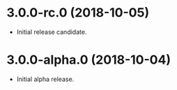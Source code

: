 # 3.0.0-rc.0 (2018-10-05)
 - Initial release candidate.

# 3.0.0-alpha.0 (2018-10-04)

- Initial alpha release.
